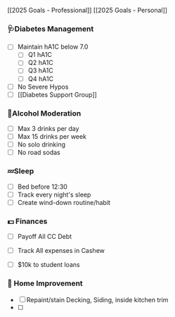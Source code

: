 [[2025 Goals - Professional]]
[[2025 Goals - Personal]]
### 🩺Diabetes Management

- [ ] Maintain hA1C below 7.0
	- [ ] Q1 hA1C
	- [ ] Q2 hA1C
	- [ ] Q3 hA1C
	- [ ] Q4 hA1C
- [ ] No Severe Hypos
- [ ] [[Diabetes Support Group]]
### 🥤Alcohol Moderation

- [ ] Max 3 drinks per day
- [ ] Max 15 drinks per week
- [ ] No solo drinking
- [ ] No road sodas
### 💤Sleep

- [ ] Bed before 12:30
- [ ] Track every night's sleep
- [ ] Create wind-down routine/habit

### 💵 Finances
- [ ] Payoff All CC Debt
- [ ] Track All expenses in Cashew
- [ ] $10k to student loans



### 🔨 Home Improvement
- [ ] Repaint/stain Decking, Siding, inside kitchen trim
- [ ] 